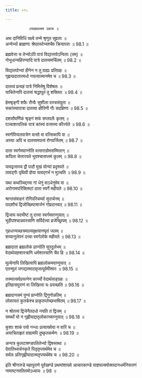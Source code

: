 ```yaml
---
title: ०९८

---
```

              ॥याज्ञवल्क्य उवाच ॥  
अथ दानिविधिं वक्ष्ये तन्मे श्रृणुत सुव्रताः ॥  
अन्येभ्यो ब्राह्मणाः श्रेष्ठास्तेभ्यश्चैव क्रियापराः ॥ 98.1 ॥  
  
ब्रह्मवेत्ता च तेभ्योऽपि पात्रं विद्यात्तपोऽन्विताः (तम्) ॥  
गोभूधान्यहिरण्यादि पात्रे दातव्यमर्चितम् ॥ 98.2 ॥  
  
विद्यातपोभ्यां हीनेन न तु ग्राह्यः प्रतिग्रहः ॥  
गृह्णन्प्रदातारमधो नयत्यात्मानमेव च ॥ 98.3 ॥  
  
दातव्यं प्रत्यहं पात्रे निमित्तेषु विशेषतः ॥  
याचितेनापि दातव्यं श्रद्धापूतं तु शक्तितः ॥ 98.4 ॥  
  
हेमश्रृङ्गी शफैः रौप्यैः सुशीला वस्त्रसंयुता ॥  
सकांस्यापात्रा दातव्या क्षीरिणी गौः सदक्षिणा ॥ 98.5 ॥  
  
दशसौवर्णिकं श्रृङ्गं शफं सप्तपलैः कृतम् ॥  
पञ्चाशत्पलिकं पात्रं कांस्यं वत्सस्य कीर्त्त्यते ॥ 98.6 ॥  
  
स्वर्णपिप्पलपात्रेण वत्सो वा वत्सिकापि वा ॥  
अस्या अपि च दातव्यमपत्यं रोगवर्जितम् ॥ 98.7 ॥  
  
दाता स्वर्गमवाप्नोति वत्सरान्रोमसम्मितान् ॥  
कपिला चेत्तारयते भूयश्चासप्तमं कुलम् ॥ 98.8 ॥  
  
यावद्वत्सस्य द्वौ पादौ मुखं योन्यां प्रदृश्यते ॥  
तावद्गौः पृथिवी ज्ञेया यावद्गर्भं न मुञ्चति ॥ 98.9 ॥  
  
यथा कथञ्चिद्दत्त्वा गां धेनुं वाऽधेनुमेव वा ॥  
अरोगामपरिक्लिष्टां दाता स्वर्गे महीयते ॥ 98.10 ॥  
  
श्रान्तसंवाहनं रोगिपरिचर्य्या सुरार्चनम् ॥  
पादशौचं द्विजोच्छिष्टमार्जनं गोप्रदानवत् ॥ 98.11 ॥  
  
द्विजाय यदभीष्टं तु दत्त्वा स्वर्गमवाप्नुयात् ॥  
भूदीपांश्चान्नवस्त्राणि सर्पिर्दत्त्वा व्रजेच्छ्रियम् ॥ 98.12 ॥  
  
गृहधान्यच्छत्रमाल्यवृक्षयानघृतं जलम् ॥  
शय्यानुलेपनं दत्त्वा स्वर्गलोके महीयते ॥ 98.13 ॥  
  
ब्रह्मदाता ब्रह्मलोकं प्राप्नोति सुरदुर्लभम् ॥  
वेदार्थयज्ञशास्त्राणि धर्मशास्त्राणि चैव हि ॥ 98.14 ॥  
  
मूल्येनापि लिखित्वापि ब्रह्मलोकमवाप्नुयात् ॥  
एतन्मूलं जगद्यस्मादसृजत्पूर्वमीश्वरः ॥ 98.15 ॥  
  
तस्मात्सर्वप्रयत्नेन कार्य्यो वेदार्थसङ्ग्रहः ॥  
इतिहासपुराणं वा लिखित्वा यः प्रयच्छति ॥ 98.16 ॥  
  
ब्रह्मदानसमं पुण्यं प्राप्नोति द्विगुणोन्नतिम् ॥  
लोकायतं कुतर्कश्च प्राकृतम्लेच्छभाषितम् ॥ 98.17 ॥  
  
न श्रोतव्यं द्विजेनैतदधो नयति तं द्विजम् ॥  
समर्थो यो न गृह्णीयाद्दातृलोकानवाप्नुयात् ॥ 98.18 ॥  
  
कुशाः शाकं पयो गन्धाः प्रत्याख्येया न वारि च ॥  
अयाचिताहृतं ग्राह्यमपि दुष्कृतकर्मणः ॥ 98.19 ॥  
  
अन्यत्र कुलटाषण्डपतितेभ्यो द्विषस्तथा ॥  
देवातिथ्यर्चनकृते पितृतृप्त्यर्थमेव च ॥  
सर्वतः प्रतिगृह्णीयादात्मतृप्त्यर्थमेव च ॥ 98.20 ॥  
  
इति श्रीगारुडे महापुराणे पूर्वखण्डे प्रथमांशाख्ये आचारकाण्डे याज्ञवल्क्योक्तदानधर्मनिरूपणं नामाष्टनवतितमोऽध्यायः ॥ 98 ॥